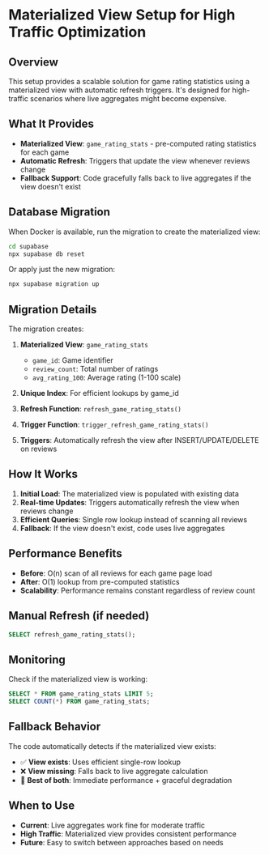 # Materialized View Setup for High Traffic Optimization

## Overview

This setup provides a scalable solution for game rating statistics using a materialized view with automatic refresh triggers. It's designed for high-traffic scenarios where live aggregates might become expensive.

## What It Provides

- **Materialized View**: `game_rating_stats` - pre-computed rating statistics for each game
- **Automatic Refresh**: Triggers that update the view whenever reviews change
- **Fallback Support**: Code gracefully falls back to live aggregates if the view doesn't exist

## Database Migration

When Docker is available, run the migration to create the materialized view:

```bash
cd supabase
npx supabase db reset
```

Or apply just the new migration:

```bash
npx supabase migration up
```

## Migration Details

The migration creates:

1. **Materialized View**: `game_rating_stats`
   - `game_id`: Game identifier
   - `review_count`: Total number of ratings
   - `avg_rating_100`: Average rating (1-100 scale)

2. **Unique Index**: For efficient lookups by game_id

3. **Refresh Function**: `refresh_game_rating_stats()`

4. **Trigger Function**: `trigger_refresh_game_rating_stats()`

5. **Triggers**: Automatically refresh the view after INSERT/UPDATE/DELETE on reviews

## How It Works

1. **Initial Load**: The materialized view is populated with existing data
2. **Real-time Updates**: Triggers automatically refresh the view when reviews change
3. **Efficient Queries**: Single row lookup instead of scanning all reviews
4. **Fallback**: If the view doesn't exist, code uses live aggregates

## Performance Benefits

- **Before**: O(n) scan of all reviews for each game page load
- **After**: O(1) lookup from pre-computed statistics
- **Scalability**: Performance remains constant regardless of review count

## Manual Refresh (if needed)

```sql
SELECT refresh_game_rating_stats();
```

## Monitoring

Check if the materialized view is working:

```sql
SELECT * FROM game_rating_stats LIMIT 5;
SELECT COUNT(*) FROM game_rating_stats;
```

## Fallback Behavior

The code automatically detects if the materialized view exists:
- ✅ **View exists**: Uses efficient single-row lookup
- ❌ **View missing**: Falls back to live aggregate calculation
- 🔄 **Best of both**: Immediate performance + graceful degradation

## When to Use

- **Current**: Live aggregates work fine for moderate traffic
- **High Traffic**: Materialized view provides consistent performance
- **Future**: Easy to switch between approaches based on needs
